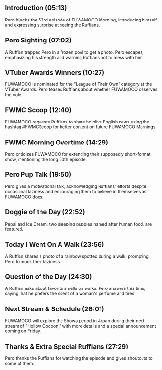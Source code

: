 ## Introduction (05:13)

Pero hijacks the 53rd episode of FUWAMOCO Morning, introducing himself and expressing surprise at seeing the Ruffians.

## Pero Sighting (07:02)

A Ruffian trapped Pero in a frozen pool to get a photo. Pero escapes, emphasizing his strength and warning Ruffians not to mess with him.

## VTuber Awards Winners (10:27)

FUWAMOCO is nominated for the "League of Their Own" category at the VTuber Awards. Pero teases Ruffians about whether FUWAMOCO deserves the vote.

## FWMC Scoop (12:40)

FUWAMOCO requests Ruffians to share hololive English news using the hashtag #FWMCScoop for better content on future FUWAMOCO Mornings.

## FWMC Morning Overtime (14:29)

Pero criticizes FUWAMOCO for extending their supposedly short-format show, mentioning the long 50th episode.

## Pero Pup Talk (19:50)

Pero gives a motivational talk, acknowledging Ruffians' efforts despite occasional laziness and encouraging them to believe in themselves as FUWAMOCO does.

## Doggie of the Day (22:52)

Pepsi and Ice Cream, two sleeping puppies named after human food, are featured.

## Today I Went On A Walk (23:56)

A Ruffian shares a photo of a rainbow spotted during a walk, prompting Pero to mock their laziness.

## Question of the Day (24:30)

A Ruffian asks about favorite smells on walks. Pero answers this time, saying that he prefers the scent of a woman's perfume and tires.

## Next Stream & Schedule (26:01)

FUWAMOCO will explore the Showa period in Japan during their next stream of "Hollow Cocoon," with more details and a special announcement coming on Friday.

## Thanks & Extra Special Ruffians (27:29)

Pero thanks the Ruffians for watching the episode and gives shoutouts to some of them.
